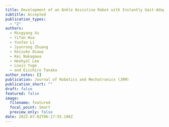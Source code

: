 ```yaml
---
title: Development of an Ankle Assistive Robot with Instantly Gait-Adaptive Method
subtitle: Accepted
publication_types:
  - "2"
authors:
  - Mingyang Xu
  - Yifan Hua
  - Yunfan Li
  - Jyunrong Zhuang
  - Keisuke Osawa
  - Kei Nakagawa
  - Heehyol Lee
  - Louis Yuge
  - and Eiichiro Tanaka
author_notes: []
publication: Journal of Robotics and Mechatronics (JRM)
publication_short: ""
draft: false
featured: false
image:
  filename: featured
  focal_point: Smart
  preview_only: false
date: 2022-07-02T06:17:55.196Z
---
```

